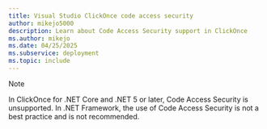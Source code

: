 ```yaml
---
title: Visual Studio ClickOnce code access security
author: mikejo5000
description: Learn about Code Access Security support in ClickOnce
ms.author: mikejo
ms.date: 04/25/2025
ms.subservice: deployment
ms.topic: include
---
```


> [!NOTE]
> In ClickOnce for .NET Core and .NET 5 or later, Code Access Security is unsupported. In .NET Framework, the use of Code Access Security is not a best practice and is not recommended.
